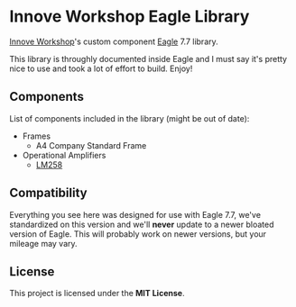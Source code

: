 # Innove Workshop Eagle Library

[Innove Workshop](http://innoveworkshop.com/)'s custom component
[Eagle](https://www.autodesk.com/products/eagle/overview) 7.7 library.

This library is throughly documented inside Eagle and I must say it's pretty
nice to use and took a lot of effort to build. Enjoy!


## Components

List of components included in the library (might be out of date):

  - Frames
    - A4 Company Standard Frame
  - Operational Amplifiers
    - [LM258](https://www.ti.com/product/LM258)


## Compatibility

Everything you see here was designed for use with Eagle 7.7, we've standardized
on this version and we'll **never** update to a newer bloated version of Eagle.
This will probably work on newer versions, but your mileage may vary.


## License

This project is licensed under the **MIT License**.
